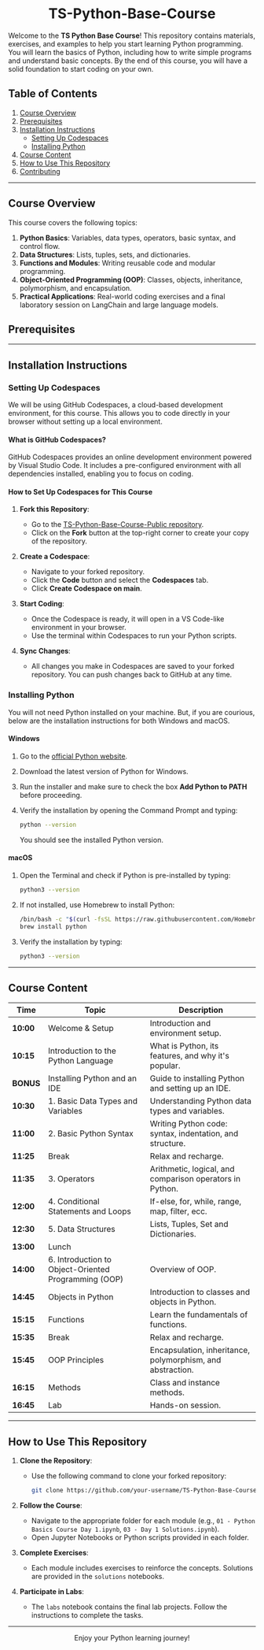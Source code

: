 # <div align="center">TS-Python-Base-Course</div>

Welcome to the **TS Python Base Course**!
This repository contains materials, exercises, and examples to help you start learning Python programming. You will learn the basics of Python, including how to write simple programs and understand basic concepts. By the end of this course, you will have a solid foundation to start coding on your own.

## Table of Contents

1. [Course Overview](#course-overview)
2. [Prerequisites](#prerequisites)
3. [Installation Instructions](#installation-instructions)
      - [Setting Up Codespaces](#setting-up-codespaces)
      - [Installing Python](#installing-python)
4. [Course Content](#course-content)
5. [How to Use This Repository](#how-to-use-this-repository)
6. [Contributing](#contributing)

---

## Course Overview

This course covers the following topics:

1. **Python Basics**: Variables, data types, operators, basic syntax, and control flow.
2. **Data Structures**: Lists, tuples, sets, and dictionaries.
3. **Functions and Modules**: Writing reusable code and modular programming.
4. **Object-Oriented Programming (OOP)**: Classes, objects, inheritance, polymorphism, and encapsulation.
5. **Practical Applications**: Real-world coding exercises and a final laboratory session on LangChain and large language models.

## Prerequisites

---

## Installation Instructions

### Setting Up Codespaces

We will be using GitHub Codespaces, a cloud-based development environment, for this course. This allows you to code directly in your browser without setting up a local environment.

#### What is GitHub Codespaces?

GitHub Codespaces provides an online development environment powered by Visual Studio Code. It includes a pre-configured environment with all dependencies installed, enabling you to focus on coding.

#### How to Set Up Codespaces for This Course

1. **Fork this Repository**:
   - Go to the [TS-Python-Base-Course-Public repository](https://github.com/your-repo-link).
   - Click on the **Fork** button at the top-right corner to create your copy of the repository.

2. **Create a Codespace**:
   - Navigate to your forked repository.
   - Click the **Code** button and select the **Codespaces** tab.
   - Click **Create Codespace on main**.

3. **Start Coding**:
   - Once the Codespace is ready, it will open in a VS Code-like environment in your browser.
   - Use the terminal within Codespaces to run your Python scripts.

4. **Sync Changes**:
   - All changes you make in Codespaces are saved to your forked repository. You can push changes back to GitHub at any time.


### Installing Python

You will not need Python installed on your machine. But, if you are courious, below are the installation instructions for both Windows and macOS.

#### Windows

1. Go to the [official Python website](https://www.python.org/).
2. Download the latest version of Python for Windows.
3. Run the installer and make sure to check the box **Add Python to PATH** before proceeding.
4. Verify the installation by opening the Command Prompt and typing:

   ```bash
   python --version
   ```

   You should see the installed Python version.

#### macOS

1. Open the Terminal and check if Python is pre-installed by typing:

   ```bash
   python3 --version
   ```

2. If not installed, use Homebrew to install Python:

   ```bash
   /bin/bash -c "$(curl -fsSL https://raw.githubusercontent.com/Homebrew/install/HEAD/install.sh)"
   brew install python
   ```

3. Verify the installation by typing:

   ```bash
   python3 --version
   ```

---

## Course Content


| Time          | Topic                                | Description                          |
|---------------|--------------------------------------|--------------------------------------------------|
| **10:00**     | Welcome & Setup                     | Introduction and environment setup.   |
| **10:15**     | Introduction to the Python Language  | What is Python, its features, and why it's popular. |
| **BONUS**     | Installing Python and an IDE         | Guide to installing Python and setting up an IDE.     |
| **10:30**     | 1. Basic Data Types and Variables       | Understanding Python data types and variables. |
| **11:00**     | 2. Basic Python Syntax                  | Writing Python code: syntax, indentation, and structure. |
| **11:25**     | Break                                | Relax and recharge.              |
| **11:35**     | 3. Operators                            | Arithmetic, logical, and comparison operators in Python. |
| **12:00**     | 4. Conditional Statements and Loops     | If-else, for, while, range, map, filter, ecc. |
| **12:30**     | 5. Data Structures                      | Lists, Tuples, Set and Dictionaries. |
| **13:00**     | Lunch                      |  |
| **14:00**     | 6. Introduction to Object-Oriented Programming (OOP) | Overview of OOP.        |
| **14:45**     | Objects in Python                   | Introduction to classes and objects in Python. |
| **15:15**     | Functions                | Learn the fundamentals of functions. |
| **15:35**     | Break                               | Relax and recharge.                 |
| **15:45**     | OOP Principles                      | Encapsulation, inheritance, polymorphism, and abstraction.|
| **16:15**     | Methods                 | Class and instance methods. |
| **16:45**     | Lab                                 | Hands-on session. |


---

## How to Use This Repository

1. **Clone the Repository**:
   - Use the following command to clone your forked repository:

     ```bash
     git clone https://github.com/your-username/TS-Python-Base-Course-Public.git
     ```

2. **Follow the Course**:
   - Navigate to the appropriate folder for each module (e.g., `01 - Python Basics Course Day 1.ipynb`, `03 - Day 1 Solutions.ipynb`).
   - Open Jupyter Notebooks or Python scripts provided in each folder.

3. **Complete Exercises**:
   - Each module includes exercises to reinforce the concepts. Solutions are provided in the `solutions` notebooks.

4. **Participate in Labs**:
   - The `labs` notebook contains the final lab projects. Follow the instructions to complete the tasks.

---

<div align="center">Enjoy your Python learning journey!</div>
